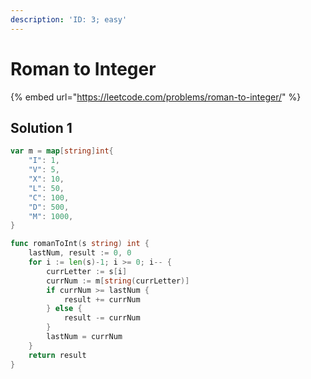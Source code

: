```yaml
---
description: 'ID: 3; easy'
---
```


# Roman to Integer

{% embed url="https://leetcode.com/problems/roman-to-integer/" %}

## Solution 1

```go
var m = map[string]int{
    "I": 1,
    "V": 5,
    "X": 10,
    "L": 50,
    "C": 100,
    "D": 500,
    "M": 1000,
}

func romanToInt(s string) int {
    lastNum, result := 0, 0
    for i := len(s)-1; i >= 0; i-- {
        currLetter := s[i]
        currNum := m[string(currLetter)]
        if currNum >= lastNum {
            result += currNum
        } else {
            result -= currNum
        }
        lastNum = currNum
    }
    return result
}
```

